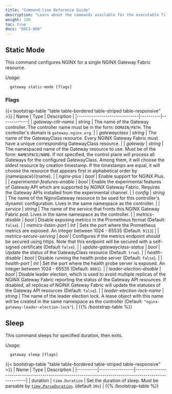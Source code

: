 ```yaml
---
title: "Command-line Reference Guide"
description: "Learn about the commands available for the executable file of the NGINX Gateway Fabric container."
weight: 100
toc: true
docs: "DOCS-000"
---
```


## Static Mode

This command configures NGINX for a single NGINX Gateway Fabric resource.

_Usage_:

```shell
  gateway static-mode [flags]
```

### Flags

{{< bootstrap-table "table table-bordered table-striped table-responsive" >}}
| Name                         | Type     | Description |
|------------------------------|----------|-------------|
| _gateway-ctlr-name_          | _string_ | The name of the Gateway controller. The controller name must be in the form: `DOMAIN/PATH`. The controller's domain is `gateway.nginx.org`. |
| _gatewayclass_               | _string_ | The name of the GatewayClass resource. Every NGINX Gateway Fabric must have a unique corresponding GatewayClass resource. |
| _gateway_                   | _string_ | The namespaced name of the Gateway resource to use. Must be of the form: `NAMESPACE/NAME`. If not specified, the control plane will process all Gateways for the configured GatewayClass. Among them, it will choose the oldest resource by creation timestamp. If the timestamps are equal, it will choose the resource that appears first in alphabetical order by {namespace}/{name}. |
| _nginx-plus_                 | _bool_   | Enable support for NGINX Plus. |
| _experimental-features-enable_ | _bool_   | Enable the experimental features of Gateway API which are supported by NGINX Gateway Fabric. Requires the Gateway APIs installed from the experimental channel. |
| _config_                     | _string_ | The name of the NginxGateway resource to be used for this controller's dynamic configuration. Lives in the same namespace as the controller. |
| _service_                    | _string_ | The name of the service that fronts this NGINX Gateway Fabric pod. Lives in the same namespace as the controller. |
| _metrics-disable_            | _bool_   | Disable exposing metrics in the Prometheus format (Default: `false`). |
| _metrics-listen-port_        | _int_    | Sets the port where the Prometheus metrics are exposed. An integer between 1024 - 65535 (Default: `9113`) |
| _metrics-secure-serving_     | _bool_   | Configures if the metrics endpoint should be secured using https. Note that this endpoint will be secured with a self-signed certificate (Default `false`). |
| _update-gatewayclass-status_ | _bool_   | Update the status of the GatewayClass resource (Default: `true`). |
| _health-disable_             | _bool_   | Disable running the health probe server (Default: `false`). |
| _health-port_                | _int_    | Set the port where the health probe server is exposed. An integer between 1024 - 65535 (Default: `8081`). |
| _leader-election-disable_    | _bool_   | Disable leader election, which is used to avoid multiple replicas of the NGINX Gateway Fabric reporting the status of the Gateway API resources. If disabled, all replicas of NGINX Gateway Fabric will update the statuses of the Gateway API resources (Default: `false`). |
| _leader-election-lock-name_  | _string_ | The name of the leader election lock. A lease object with this name will be created in the same namespace as the controller (Default: `"nginx-gateway-leader-election-lock"`). |
{{% /bootstrap-table %}}

## Sleep

This command sleeps for specified duration, then exits.

_Usage_:

```shell
  gateway sleep [flags]
```

{{< bootstrap-table "table table-bordered table-striped table-responsive" >}}
| Name     | Type            | Description                                                                                           |
|----------|-----------------|-------------------------------------------------------------------------------------------------------|
| duration | `time.Duration` | Set the duration of sleep. Must be parsable by [`time.ParseDuration`](https://pkg.go.dev/time#ParseDuration). (default `30s`) |
{{% /bootstrap-table %}}
